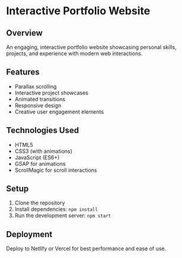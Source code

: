 # Interactive Portfolio Website

## Overview
An engaging, interactive portfolio website showcasing personal skills, projects, and experience with modern web interactions.

## Features
- Parallax scrolling
- Interactive project showcases
- Animated transitions
- Responsive design
- Creative user engagement elements

## Technologies Used
- HTML5
- CSS3 (with animations)
- JavaScript (ES6+)
- GSAP for animations
- ScrollMagic for scroll interactions

## Setup
1. Clone the repository
2. Install dependencies: `npm install`
3. Run the development server: `npm start`

## Deployment
Deploy to Netlify or Vercel for best performance and ease of use.
